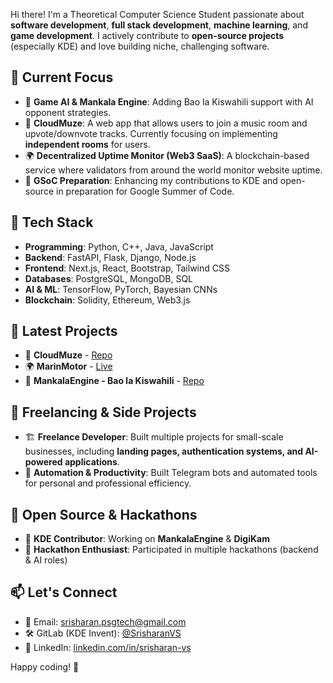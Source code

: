 Hi there! I'm a Theoretical Computer Science Student passionate about **software development**, **full stack development**, **machine learning**, and **game development**. I actively contribute to **open-source projects** (especially KDE) and love building niche, challenging software.

## 🚀 Current Focus
- 🔬 **Game AI & Mankala Engine**: Adding Bao la Kiswahili support with AI opponent strategies.
- 🎵 **CloudMuze**: A web app that allows users to join a music room and upvote/downvote tracks. Currently focusing on implementing **independent rooms** for users.
- 🌍 **Decentralized Uptime Monitor (Web3 SaaS)**: A blockchain-based service where validators from around the world monitor website uptime.
- 🎯 **GSoC Preparation**: Enhancing my contributions to KDE and open-source in preparation for Google Summer of Code.

## 🔨 Tech Stack
- **Programming**: Python, C++, Java, JavaScript
- **Backend**: FastAPI, Flask, Django, Node.js
- **Frontend**: Next.js, React, Bootstrap, Tailwind CSS
- **Databases**: PostgreSQL, MongoDB, SQL
- **AI & ML**: TensorFlow, PyTorch, Bayesian CNNs
- **Blockchain**: Solidity, Ethereum, Web3.js

## 📌 Latest Projects
- 🎵 **CloudMuze** - [Repo](https://github.com/SrisharanVS/CloudMuze)
- 🌍 **MarinMotor** - [Live](https://marinmotor.be)
- 🔬 **MankalaEngine - Bao la Kiswahili** - [Repo](https://invent.kde.org/srisharanvs/mankalaengine)

## 💼 Freelancing & Side Projects
- 🏗️ **Freelance Developer**: Built multiple projects for small-scale businesses, including **landing pages, authentication systems, and AI-powered applications**.
- 🔧 **Automation & Productivity**: Built Telegram bots and automated tools for personal and professional efficiency.

## 🌱 Open Source & Hackathons
- 🎯 **KDE Contributor**: Working on **MankalaEngine** & **DigiKam**
- 🚀 **Hackathon Enthusiast**: Participated in multiple hackathons (backend & AI roles)

## 📫 Let's Connect
- 📧 Email: srisharan.psgtech@gmail.com
- 🛠️ GitLab (KDE Invent): [@SrisharanVS](https://invent.kde.org/srisharanvs)
- 💼 LinkedIn: [linkedin.com/in/srisharan-vs](https://www.linkedin.com/in/srisharan-vs/)

Happy coding! 🚀
